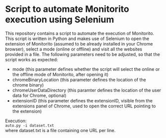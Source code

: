 # Script to automate Monitorito execution using Selenium

This repository contains a script to automate the execution of Monitorito. This script is written in Python and makes use of Selenium to open the extension of Monitorito (assumed to be already installed in your Chrome browser), select a mode (online or offline) and visit all the websites provided in a file. The following parameters need to be adjusted, so that the script works as expected:
* mode (this parameter defines whether the script will select the online or the offline mode of Monitorito, after opening it)
* chromeBinaryLocation (this parameter defines the location of the chrome binary)
* chromeUserDataDirectory (this paramter defines the location of the user data for Chrome, optional)
* extensionID (this parameter defines the extensionID, visible from the extensions panel of Chrome, used to open the correct URL pointing to the extension)

Execution:  
``
auto.py -i dataset.txt
``  
where dataset.txt is a file containing one URL per line.